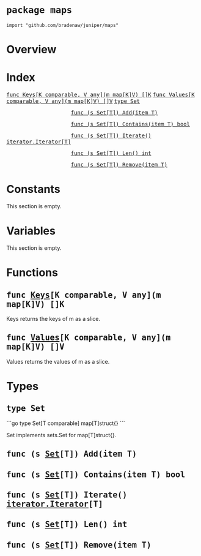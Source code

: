 # `package maps`

```
import "github.com/bradenaw/juniper/maps"
```

# Overview



# Index

<samp><a href="#Keys">func Keys[K comparable, V any](m map[K]V) []K</a></samp>
<samp><a href="#Values">func Values[K comparable, V any](m map[K]V) []V</a></samp>
<samp><a href="#Set">type Set</a></samp>

<samp>&nbsp;&nbsp;&nbsp;&nbsp;&nbsp;&nbsp;&nbsp;&nbsp;&nbsp;&nbsp;&nbsp;&nbsp;&nbsp;&nbsp;&nbsp;&nbsp;&nbsp;&nbsp;&nbsp;&nbsp;<a href="#Add">func (s Set[T]) Add(item T)</a></samp>

<samp>&nbsp;&nbsp;&nbsp;&nbsp;&nbsp;&nbsp;&nbsp;&nbsp;&nbsp;&nbsp;&nbsp;&nbsp;&nbsp;&nbsp;&nbsp;&nbsp;&nbsp;&nbsp;&nbsp;&nbsp;<a href="#Contains">func (s Set[T]) Contains(item T) bool</a></samp>

<samp>&nbsp;&nbsp;&nbsp;&nbsp;&nbsp;&nbsp;&nbsp;&nbsp;&nbsp;&nbsp;&nbsp;&nbsp;&nbsp;&nbsp;&nbsp;&nbsp;&nbsp;&nbsp;&nbsp;&nbsp;<a href="#Iterate">func (s Set[T]) Iterate() iterator.Iterator[T]</a></samp>

<samp>&nbsp;&nbsp;&nbsp;&nbsp;&nbsp;&nbsp;&nbsp;&nbsp;&nbsp;&nbsp;&nbsp;&nbsp;&nbsp;&nbsp;&nbsp;&nbsp;&nbsp;&nbsp;&nbsp;&nbsp;<a href="#Len">func (s Set[T]) Len() int</a></samp>

<samp>&nbsp;&nbsp;&nbsp;&nbsp;&nbsp;&nbsp;&nbsp;&nbsp;&nbsp;&nbsp;&nbsp;&nbsp;&nbsp;&nbsp;&nbsp;&nbsp;&nbsp;&nbsp;&nbsp;&nbsp;<a href="#Remove">func (s Set[T]) Remove(item T)</a></samp>


# Constants

This section is empty.

# Variables

This section is empty.

# Functions

<h2><a id="Keys"></a><samp>func <a href="#Keys">Keys</a>[K comparable, V any](m map[K]V) []K</samp></h2>

Keys returns the keys of m as a slice.


<h2><a id="Values"></a><samp>func <a href="#Values">Values</a>[K comparable, V any](m map[K]V) []V</samp></h2>

Values returns the values of m as a slice.


# Types

<h2><a id="Set"></a><samp>type Set</samp></h2>
```go
type Set[T comparable] map[T]struct{}
```

Set implements sets.Set for map[T]struct{}.


<h2><a id="Add"></a><samp>func (s <a href="#Set">Set</a>[T]) Add(item T)</samp></h2>



<h2><a id="Contains"></a><samp>func (s <a href="#Set">Set</a>[T]) Contains(item T) bool</samp></h2>



<h2><a id="Iterate"></a><samp>func (s <a href="#Set">Set</a>[T]) Iterate() <a href="./iterator.md#Iterator">iterator.Iterator</a>[T]</samp></h2>



<h2><a id="Len"></a><samp>func (s <a href="#Set">Set</a>[T]) Len() int</samp></h2>



<h2><a id="Remove"></a><samp>func (s <a href="#Set">Set</a>[T]) Remove(item T)</samp></h2>



